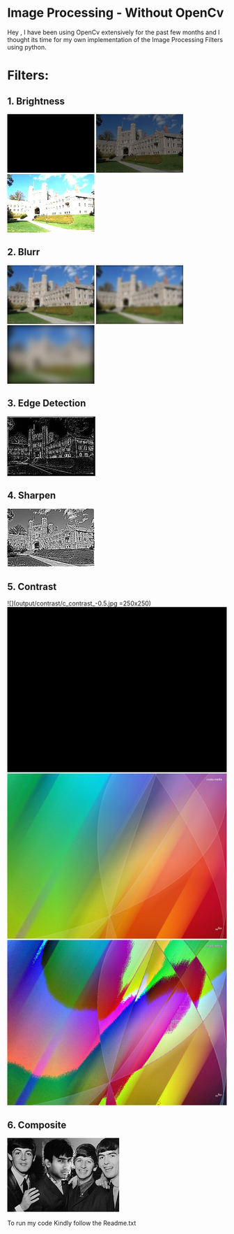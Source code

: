 # Image Processing - Without OpenCv

Hey , I have been using OpenCv extensively for the past few months and I thought its time for my own implementation of the Image Processing Filters using python.

# Filters: 
## 1. Brightness 
![](output/bright/princeton_small_brightness_0.jpg) ![](output/bright/princeton_small_brightness_0.5.jpg) ![](output/bright/princeton_small_brightness_2.0.jpg) 


## 2. Blurr
![](output/blur/blur_0.125.jpg) ![](output/blur/blur_2.jpg) ![](output/blur/blur_8.jpg)


## 3. Edge Detection
![](output/edge_d/edgedetect.jpg)

## 4. Sharpen
![](output/sharpen/sharpen.jpg)

## 5. Contrast

![](output/contrast/c_contrast_-0.5.jpg =250x250)![](output/contrast/c_contrast_0.0.jpg)![](output/contrast/c_contrast_0.5.jpg)
![](output/contrast/c_contrast_2.0.jpg)

## 6. Composite
![](output/comp/composite.jpg)


To run my code Kindly follow the Readme.txt
